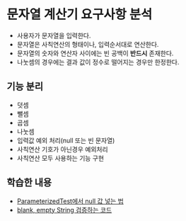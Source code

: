 # 문자열 계산기 요구사항 분석

- 사용자가 문자열을 입력한다.
- 문자열은 사칙연산의 형태이나, 입력순서대로 연산한다.
- 문자열의 숫자와 연산자 사이에는 빈 공백이 **반드시** 존재한다.
- 나눗셈의 경우에는 결과 값이 정수로 떨어지는 경우만 한정한다.

## 기능 분리

- 덧셈
- 뺄셈
- 곱셈
- 나눗셈
- 입력값 예외 처리(null 또는 빈 문자열)
- 사칙연산 기호가 아닌경우 예외처리
- 사칙연산 모두 사용하는 기능 구현

## 학습한 내용

- [ParameterizedTest에서 null 값 넣는 법](https://blog.oio.de/2018/10/26/use-null-values-in-junit-5-parameterized-tests/)
- [blank, empty String 검증하는 코드](https://www.baeldung.com/java-blank-empty-strings)
